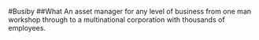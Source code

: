 #Busiby
##What
An asset manager for any level of business from one man workshop through to a multinational corporation with thousands of employees.